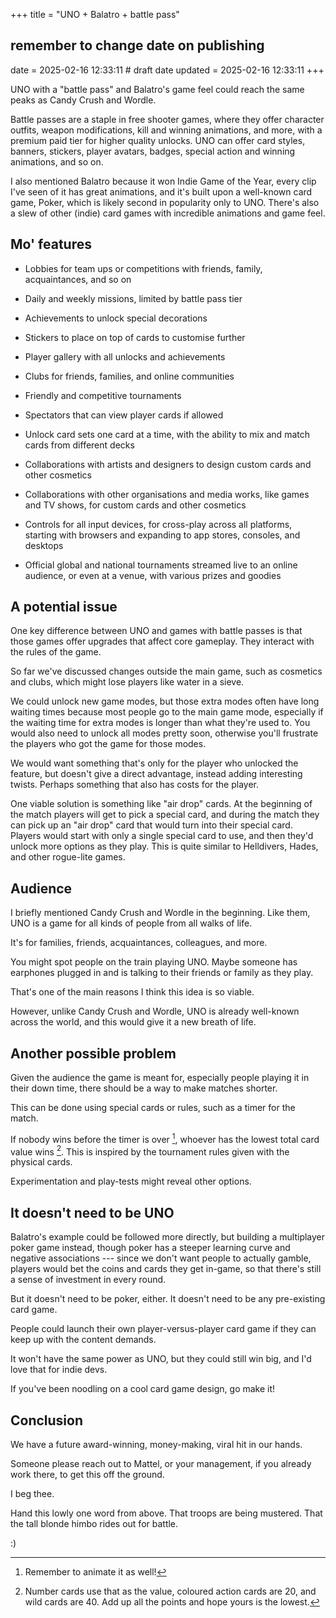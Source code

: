 +++
title = "UNO + Balatro + battle pass"
## remember to change date on publishing
date = 2025-02-16 12:33:11 # draft date
updated = 2025-02-16 12:33:11
+++

UNO with a "battle pass" and Balatro's game feel
could reach the same peaks as Candy Crush and Wordle.

Battle passes are a staple in free shooter games,
where they offer character outfits, weapon modifications,
kill and winning animations, and more,
with a premium paid tier for higher quality unlocks.
UNO can offer card styles, banners, stickers,
player avatars, badges,
special action and winning animations, and so on.

I also mentioned Balatro because it won
Indie Game of the Year,
every clip I've seen of it has great animations,
and it's built upon a well-known card game, Poker,
which is likely second in popularity only to UNO.
There's also a slew of other (indie) card games
with incredible animations and game feel.

## Mo' features

- Lobbies for team ups or competitions with friends,
  family, acquaintances, and so on

- Daily and weekly missions, limited by battle pass tier

- Achievements to unlock special decorations

- Stickers to place on top of cards to customise further

- Player gallery with all unlocks and achievements

- Clubs for friends, families, and online communities

- Friendly and competitive tournaments

- Spectators that can view player cards if allowed

- Unlock card sets one card at a time,
  with the ability to mix and match cards
  from different decks

- Collaborations with artists and designers
  to design custom cards and other cosmetics

- Collaborations with other organisations
  and media works, like games and TV shows,
  for custom cards and other cosmetics

- Controls for all input devices,
  for cross-play across all platforms,
  starting with browsers and expanding
  to app stores, consoles, and desktops

- Official global and national tournaments
  streamed live to an online audience,
  or even at a venue,
  with various prizes and goodies

## A potential issue

One key difference between UNO
and games with battle passes
is that those games offer upgrades
that affect core gameplay.
They interact with the rules of the game.

So far we've discussed changes outside the main game,
such as cosmetics and clubs,
which might lose players like water in a sieve.

We could unlock new game modes,
but those extra modes often have long waiting times
because most people go to the main game mode,
especially if the waiting time for extra modes
is longer than what they're used to.
You would also need to unlock all modes pretty soon,
otherwise you'll frustrate the players
who got the game for those modes.

We would want something that's only for the player
who unlocked the feature,
but doesn't give a direct advantage,
instead adding interesting twists.
Perhaps something that also has costs for the player.

One viable solution is something like "air drop" cards.
At the beginning of the match
players will get to pick a special card,
and during the match they can pick up an "air drop" card
that would turn into their special card.
Players would start with only a single special card to use,
and then they'd unlock more options as they play.
This is quite similar to Helldivers, Hades,
and other rogue-lite games.

## Audience

I briefly mentioned Candy Crush and Wordle in the beginning.
Like them, UNO is a game for all kinds of people
from all walks of life.

It's for families, friends, acquaintances, colleagues, and more.

You might spot people on the train playing UNO.
Maybe someone has earphones plugged in
and is talking to their friends or family as they play.

That's one of the main reasons I think this idea is so viable.

However, unlike Candy Crush and Wordle,
UNO is already well-known across the world,
and this would give it a new breath of life.

## Another possible problem

Given the audience the game is meant for,
especially people playing it in their down time,
there should be a way to make matches shorter.

This can be done using special cards or rules,
such as a timer for the match.

If nobody wins before the timer is over [^animate],
whoever has the lowest total card value wins [^value].
This is inspired by the tournament rules
given with the physical cards.

[^animate]: Remember to animate it as well!

[^value]: Number cards use that as the value,
coloured action cards are 20, and wild cards are 40.
Add up all the points and hope yours is the lowest.

<!--
this adds an interesting aspect to the game,
where you want to discard action cards quickly,
but you also want to keep the draw cards around
for stacking on a draw card played on you.
-->

Experimentation and play-tests
might reveal other options.

## It doesn't need to be UNO

Balatro's example could be followed more directly,
but building a multiplayer poker game instead,
though poker has a steeper learning curve
and negative associations ---
since we don't want people to actually gamble,
players would bet the coins and cards they get in-game,
so that there's still a sense of investment in every round.

But it doesn't need to be poker, either.
It doesn't need to be any pre-existing card game.

People could launch their own
player-versus-player card game
if they can keep up with the content demands.

It won't have the same power as UNO,
but they could still win big,
and I'd love that for indie devs.

If you've been noodling on a cool card game design,
go make it!

## Conclusion

We have a future award-winning, money-making,
viral hit in our hands.

Someone please reach out to Mattel, or your management,
if you already work there, to get this off the ground.

I beg thee.

Hand this lowly one word from above.
That troops are being mustered.
That the tall blonde himbo rides out for battle.

:)
